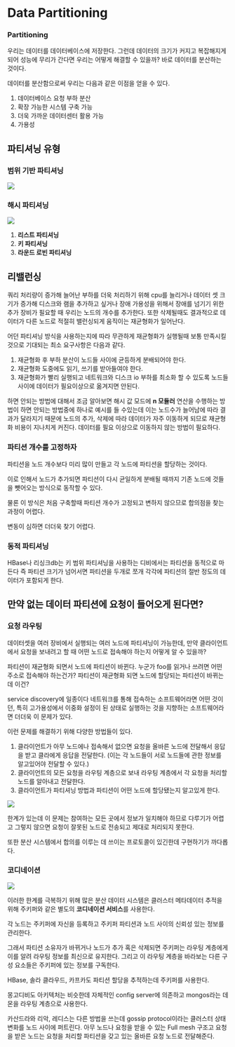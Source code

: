 # Data Partitioning


### Partitioning

우리는 데이터를 데이터베이스에 저장한다. 그런데 데이터의 크기가 커지고 복잡해지게 되어 성능에 무리가 간다면 우리는 어떻게 해결할 수 있을까? 바로 데이터를 분산하는 것이다.

데이터를 분산함으로써 우리는 다음과 같은 이점을 얻을 수 있다.

1. 데이터베이스 요청 부하 분산
2. 확장 가능한 시스템 구축 가능
3. 더욱 가까운 데이터센터 활용 가능
4. 가용성


## 파티셔닝 유형

### **범위 기반 파티셔닝**

![](https://substackcdn.com/image/fetch/w_1456,c_limit,f_webp,q_auto:good,fl_progressive:steep/https%3A%2F%2Fbucketeer-e05bbc84-baa3-437e-9518-adb32be77984.s3.amazonaws.com%2Fpublic%2Fimages%2F99382b01-a54b-42e2-8702-513ecb4bebda_1200x628.png)

### **해시 파티셔닝**

![](https://substackcdn.com/image/fetch/w_1456,c_limit,f_webp,q_auto:good,fl_progressive:steep/https%3A%2F%2Fbucketeer-e05bbc84-baa3-437e-9518-adb32be77984.s3.amazonaws.com%2Fpublic%2Fimages%2F6a6cc6c8-d39c-49d3-ab1a-b4520f23901a_1200x628.png) 


1. **리스트 파티셔닝**
2. **키 파티셔닝**
3. **라운드 로빈 파티셔닝**


## 리밸런싱

쿼리 처리량이 증가해 늘어난 부하를 더욱 처리하기 위해 cpu를 늘리거나 데이터 셋 크기가 증가해 디스크와 램을 추가하고 싶거나 장애 가용성을 위해서 장애를 넘기기 위한 추가 장비가 필요할 때 우리는 노드의 개수를 추가한다. 또한 삭제될때도 결과적으로 데이터가 다른 노드로 적절히 밸런싱되게 움직이는 재균형화가 일어난다.

어던 파티셔닝 방식을 사용하는지에 따라 무관하게 재균형화가 실행될때 보통 만족시킬 것으로 기대되는 최소 요구사항은 다음과 같다.
1. 재균형화 후 부하 분산이 노드들 사이에 균등하게 분배되어야 한다.
2. 재균형화 도중에도 읽기, 쓰기를 받아들여야 한다.
3. 재균형화가 빨리 실행되고 네트워크와 디스크 io 부하를 최소화 할 수 있도록 노드들 사이에 데이터가 필요이상으로 옮겨지면 안된다.

하면 안되는 방법에 대해서 조금 알아보면 해시 값 모드에 **n 모듈러** 연산을 수행하는 방법이 하면 안되는 방법중에 하나로 예시를 들 수있는데 이는 노드수가 늘어남에 따라 결과가 달라지기 때문에 노드의 추가, 삭제에 따라 데이터가 자주 이동하게 되므로 재균형화 비용이 지나치게 커진다. 데이터를 필요 이상으로 이동하지 않는 방법이 필요하다.

### 파티션 개수를 고정하자

파티션을 노드 개수보다 미리 많이 만들고 각 노드에 파티션을 할당하는 것이다.

이로 인해서 노드가 추가되면 파티션이 다시 균일하게 분배될 때까지 기존 노드에 것들을 뺏어오는 방식으로 동작할 수 있다.

물론 이 방식은 처음 구축할때 파티션 개수가 고정되고 변하지 않으므로 합의점을 찾는 과정이 어렵다.

변동이 심하면 더더욱 찾기 어렵다.

### 동적 파티셔닝

HBase나 리싱크db는 키 범위 파티셔닝을 사용하는 디비에서는 파티션을 동적으로 마든다 즉 파티션 크기가 넘어서면 파티션을 두개로 쪼개 각각에 파티션의 절반 정도의 데이터가 포함되게 한다.


## 만약 없는 데이터 파티션에 요청이 들어오게 된다면?

### 요청 라우팅

데이터셋을 여러 장비에서 실행되는 여러 노드에 파티셔닝이 가능한데, 만약 클라이언트에서 요청을 보내려고 할 때 어떤 노드로 접속해야 하는지 어떻게 알 수 있을까?

파티션이 재균형화 되면서 노드에 파티션이 바뀐다. 누군가 foo를 읽거나 쓰려면 어떤 주소로 접속해야 하는건가? 파티션이 재균형화 되면 노드에 할당되는 파티션이 바뀌는데 이건?

service discovery에 일종이다 네트워크를 통해 접속하는 소프트웨어라면 어떤 것이던, 특히 고가용성에서 이중화 설정이 된 상태로 실행하는 것을 지향하는 소프트웨어라면 더더욱 이 문제가 있다.

이런 문제를 해결하기 위해 다양한 방법들이 있다.
1. 클라이언트가 아무 노드에나 접속해서 없으면 요청을 올바른 노드에 전달해서 응답을 받고 클라에게 응답을 전달한다. (이는 각 노드들이 서로 노드들에 관한 정보를 알고있어야 전달할 수 있다.)
2. 클라이언트의 모든 요청을 라우팅 계층으로 보내 라우팅 계층에서 각 요청을 처리할 노드를 알아내고 전달한다.
3. 클라이언트가 파티셔닝 방법과 파티션이 어떤 노드에 할당됐는지 알고있게 한다.

![](https://goodgid.github.io/assets/img/sd/SD-Partitioning-Request-Routing_1.png)

한계가 있는데 이 문제는 참여하는 모든 곳에서 정보가 일치해야 하므로 다루기가 어렵고 그렇지 않으면 요청이 잘못된 노드로 전송되고 제대로 처리되지 못한다.

또한 분산 시스템에서 합의를 이루는 데 쓰이는 프로토콜이 있긴한데 구현하기가 까다롭다.

### 코디네이션

![](https://goodgid.github.io/assets/img/sd/SD-Partitioning-Request-Routing_2.png)

이러한 한계를 극복하기 위해 많은 분산 데이터 시스템은 클러스터 메타데이터 추적을 위해 주키퍼와 같은 별도의 **코디네이션 서비스**를 사용한다. 

각 노드는 주키퍼에 자신을 등록하고 주키퍼 파티션과 노드 사이의 신뢰성 있는 정보를 관리한다.

그래서 파티션 소유자가 바뀌거나 노드가 추가 혹은 삭제되면 주키퍼는 라우팅 계층에게 이를 알려 라우팅 정보를 최신으로 유지한다. 그리고 이 라우팅 계층을 바라보는 다른 구성 요소들은 주키퍼에 있는 정보를 구독한다.

HBase, 솔라 클라우드, 카프카도 파티션 할당을 추적하는데 주키퍼를 사용한다.

몽고디비도 아키텍처는 비슷한데 자체적인 config server에 의존하고 mongos라는 데몬을 라우팅 계층으로 사용한다.

카산드라와 리악, 레디스는 다른 방법을 쓰는데 gossip protocol이라는 클러스터 상태 변화를 노드 사이에 퍼트린다. 아무 노드나 요청을 받을 수 있는 Full mesh 구조고 요청을 받은 노드는 요청을 처리할 파티션을 갖고 있는 올바른 요청 노드로 전달해준다.